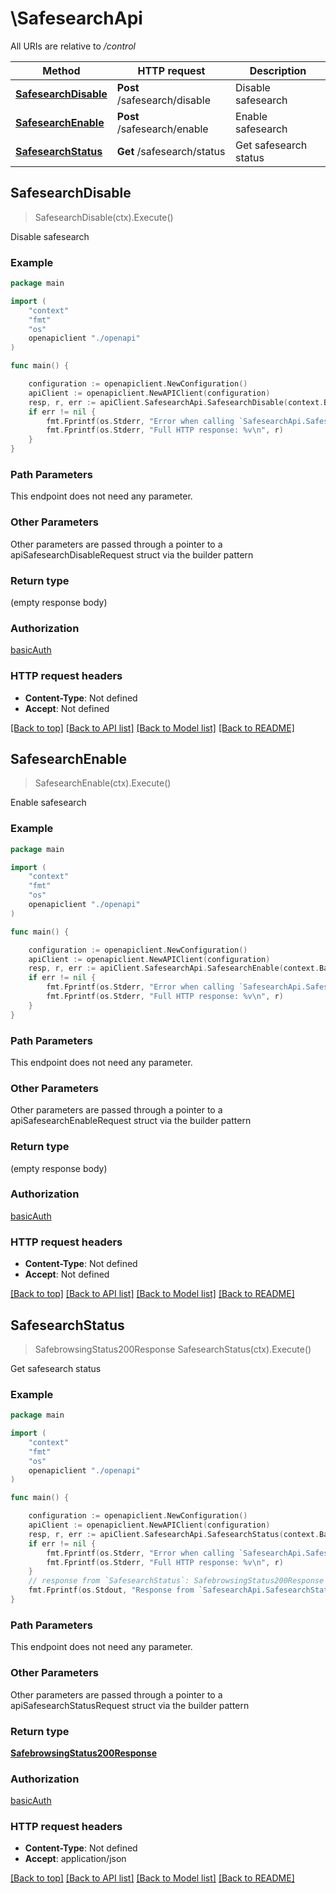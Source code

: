 # \SafesearchApi

All URIs are relative to */control*

Method | HTTP request | Description
------------- | ------------- | -------------
[**SafesearchDisable**](SafesearchApi.md#SafesearchDisable) | **Post** /safesearch/disable | Disable safesearch
[**SafesearchEnable**](SafesearchApi.md#SafesearchEnable) | **Post** /safesearch/enable | Enable safesearch
[**SafesearchStatus**](SafesearchApi.md#SafesearchStatus) | **Get** /safesearch/status | Get safesearch status



## SafesearchDisable

> SafesearchDisable(ctx).Execute()

Disable safesearch

### Example

```go
package main

import (
    "context"
    "fmt"
    "os"
    openapiclient "./openapi"
)

func main() {

    configuration := openapiclient.NewConfiguration()
    apiClient := openapiclient.NewAPIClient(configuration)
    resp, r, err := apiClient.SafesearchApi.SafesearchDisable(context.Background()).Execute()
    if err != nil {
        fmt.Fprintf(os.Stderr, "Error when calling `SafesearchApi.SafesearchDisable``: %v\n", err)
        fmt.Fprintf(os.Stderr, "Full HTTP response: %v\n", r)
    }
}
```

### Path Parameters

This endpoint does not need any parameter.

### Other Parameters

Other parameters are passed through a pointer to a apiSafesearchDisableRequest struct via the builder pattern


### Return type

 (empty response body)

### Authorization

[basicAuth](../README.md#basicAuth)

### HTTP request headers

- **Content-Type**: Not defined
- **Accept**: Not defined

[[Back to top]](#) [[Back to API list]](../README.md#documentation-for-api-endpoints)
[[Back to Model list]](../README.md#documentation-for-models)
[[Back to README]](../README.md)


## SafesearchEnable

> SafesearchEnable(ctx).Execute()

Enable safesearch

### Example

```go
package main

import (
    "context"
    "fmt"
    "os"
    openapiclient "./openapi"
)

func main() {

    configuration := openapiclient.NewConfiguration()
    apiClient := openapiclient.NewAPIClient(configuration)
    resp, r, err := apiClient.SafesearchApi.SafesearchEnable(context.Background()).Execute()
    if err != nil {
        fmt.Fprintf(os.Stderr, "Error when calling `SafesearchApi.SafesearchEnable``: %v\n", err)
        fmt.Fprintf(os.Stderr, "Full HTTP response: %v\n", r)
    }
}
```

### Path Parameters

This endpoint does not need any parameter.

### Other Parameters

Other parameters are passed through a pointer to a apiSafesearchEnableRequest struct via the builder pattern


### Return type

 (empty response body)

### Authorization

[basicAuth](../README.md#basicAuth)

### HTTP request headers

- **Content-Type**: Not defined
- **Accept**: Not defined

[[Back to top]](#) [[Back to API list]](../README.md#documentation-for-api-endpoints)
[[Back to Model list]](../README.md#documentation-for-models)
[[Back to README]](../README.md)


## SafesearchStatus

> SafebrowsingStatus200Response SafesearchStatus(ctx).Execute()

Get safesearch status

### Example

```go
package main

import (
    "context"
    "fmt"
    "os"
    openapiclient "./openapi"
)

func main() {

    configuration := openapiclient.NewConfiguration()
    apiClient := openapiclient.NewAPIClient(configuration)
    resp, r, err := apiClient.SafesearchApi.SafesearchStatus(context.Background()).Execute()
    if err != nil {
        fmt.Fprintf(os.Stderr, "Error when calling `SafesearchApi.SafesearchStatus``: %v\n", err)
        fmt.Fprintf(os.Stderr, "Full HTTP response: %v\n", r)
    }
    // response from `SafesearchStatus`: SafebrowsingStatus200Response
    fmt.Fprintf(os.Stdout, "Response from `SafesearchApi.SafesearchStatus`: %v\n", resp)
}
```

### Path Parameters

This endpoint does not need any parameter.

### Other Parameters

Other parameters are passed through a pointer to a apiSafesearchStatusRequest struct via the builder pattern


### Return type

[**SafebrowsingStatus200Response**](SafebrowsingStatus200Response.md)

### Authorization

[basicAuth](../README.md#basicAuth)

### HTTP request headers

- **Content-Type**: Not defined
- **Accept**: application/json

[[Back to top]](#) [[Back to API list]](../README.md#documentation-for-api-endpoints)
[[Back to Model list]](../README.md#documentation-for-models)
[[Back to README]](../README.md)

